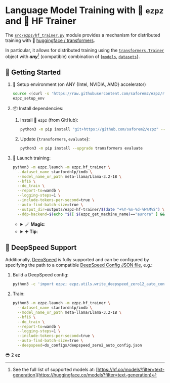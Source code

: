 
# Language Model Training with 🍋 `ezpz` and 🤗 HF Trainer

The [`src/ezpz/hf_trainer.py`](/src/ezpz/hf_trainer.py) module provides a
mechanism for distributed training with 🤗 [huggingface /
transformers](https://github.com/huggingface/transformers).

In particular, it allows for distributed training using the
[`transformers.Trainer`](https://huggingface.co/docs/transformers/main/en/main_classes/trainer#transformers.Trainer)
object with **_any_**[^any] (compatible) combination of
{[`models`](https://huggingface.co/models),
[`datasets`](https://huggingface.co/datasets)}.

[^any]: See the full list of supported models at:
    [https://hf.co/models?filter=text-generation](https://huggingface.co/models?filter=text-generation)

## 🐣 Getting Started

1. 🏡 Setup environment (on ANY {Intel, NVIDIA, AMD} accelerator)

    ```bash
    source <(curl -s 'https://raw.githubusercontent.com/saforem2/ezpz/refs/heads/main/src/ezpz/bin/utils.sh')
    ezpz_setup_env
    ```

1. 📦 Install dependencies:

    1. Install 🍋 `ezpz` (from GitHub):

        ```bash
        python3 -m pip install "git+https://github.com/saforem2/ezpz" --require-virtualenv
        ```

    1. Update {`transformers`, `evaluate`}:

        ```bash
        python3 -m pip install --upgrade transformers evaluate
        ```

1. 🚀 Launch training:

    ```bash
    python3 -m ezpz.launch -m ezpz.hf_trainer \
      --dataset_name stanfordnlp/imdb \
      --model_name_or_path meta-llama/Llama-3.2-1B \
      --bf16 \
      --do_train \
      --report-to=wandb \
      --logging-steps=1 \
      --include-tokens-per-second=true \
      --auto-find-batch-size=true \
      --output_dir=outputs/ezpz-hf-trainer/$(date "+%Y-%m-%d-%H%M%S") \
      --ddp-backend=$(echo "$([ $(ezpz_get_machine_name)=="aurora" ] && echo "ccl" || echo "nccl")")
    ```

    - <details closed><summary>🪄 <b>Magic</b>:</summary>


      Behind the scenes, this will 🪄 _automagically_ determine
      the specifics of the running job, and use this information to
      construct (and subsequently run) the appropriate:  
   
      ```bash
      mpiexec <mpi-args> $(which python3) <cmd-to-launch>
      ```

      across all of our available accelerators.

      </details>

    - <details closed><summary>➕ <b>Tip</b>:</summary>

      Call:
    
      ```bash
      python3 -m ezpz.hf_trainer --help
      ```

      to see the full list of supported arguments.
    
      In particular, _**any**_ `transformers.TrainingArguments` _should_ be supported.

      </details>


## 🚀 DeepSpeed Support

Additionally, [DeepSpeed](https://github.com/deepspeedai/deepspeed) is fully
supported and can be configured by specifying the path to a compatible
[DeepSpeed Config JSON file](https://www.deepspeed.ai/docs/config-json/), e.g.:

1. Build a DeepSpeed config:

    ```bash
    python3 -c 'import ezpz; ezpz.utils.write_deepspeed_zero12_auto_config(zero_stage=2)'
    ```

2. Train:


    ```bash
    python3 -m ezpz.launch -m ezpz.hf_trainer \
      --dataset_name stanfordnlp/imdb \
      --model_name_or_path meta-llama/Llama-3.2-1B \
      --bf16 \
      --do_train \
      --report-to=wandb \
      --logging-steps=1 \
      --include-tokens-per-second=true \
      --auto-find-batch-size=true \
      --deepspeed=ds_configs/deepspeed_zero2_auto_config.json
    ```

😎 2 ez
